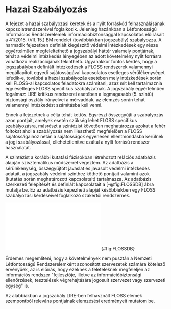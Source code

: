 Hazai Szabályozás
====================

A fejezet a hazai szabályozási keretek és a nyílt forráskód felhasználásának kapcsolatrendszerével foglalkozik.  Jelenleg hazánkban a Létfontosságú Információs Rendszerelemek információbiztonsággal kapcsolatos előírásait a 41/2015. (VII. 15.) BM rendelet (továbbiakban jogszabály) szabályozza. A harmadik fejezetben definiált kiegészítő védelmi intézkedések egy része egyértelműen megfeleltethető a jogszabályi háttér valamely pontjának, tehát a védelmi intézkedés lényegében az adott követelmény nyílt forrásra vonatkozó realizációjának tekinthető. Ugyanakkor fontos kérdés, hogy a jogszabályban definiált intézkedések a FLOSS rendszerek valamennyi megállapított egyedi sajátosságával kapcsolatos esetleges sérülékenységet lefedik-e, továbbá a hazai szabályozás esetében mely intézkedések során kell FLOSS-al kapcsolatos feladatokra számítani, azaz mit kell tartalmaznia egy esetleges FLOSS specifikus szabályzatnak. A jogszabály egyértelműen fogalmaz: LIRE kritikus rendszerei esetében a legmagasabb (5. szintű) biztonsági osztály irányelvei a mérvadóak, az elemzés során tehát valamennyi intézkedést számításba kell venni.

Ennek a fejezetnek a célja tehát kettős. Egyrészt összegyűjti a szabályozás azon pontjait, amelyek esetén szükség lehet FLOSS specifikus szabályozásra, másrészt a szintézist követően meghatározza azokat a fehér foltokat ahol a szabályozás nem illeszthető megfelelően a FLOSS sajátosságaihoz netán a sajátosságok egyenesen ellentmondásba kerülnek a jogi szabályozással, ellehetetlenítve ezáltal a nyílt forrású rendszer használatát. 

A szintézist a korábbi kutatási fázisokban létrehozott relációs adatbázis alapján szisztematikus módszerrel végeztem. Az adatbázis a sérülékenység, összegyűjtött javaslat és javasolt védelmi intézkedés adatait, a jogszabály védelmi szinthez köthető pontjait valamint azok (kutatás során meghatározott kapcsolatait) tartalmazza. Az adatbázis szerkezeti felépítését és definiált kapcsolatait a [-@fig:FLOSSDB] ábra mutatja be. Ez az adatbázis képezheti alapját későbbiekben egy FLOSS szabályozási kérdéseivel foglalkozó szakértői rendszernek. 

![FLOSS analízis-szintézis adatbázisa (szerkesztette a szerző)](ábrák/floss-database-diagram.pdf){#fig:FLOSSDB}

Érdemes megemlíteni, hogy a követelmények nem pusztán a Nemzeti Létfontosságú Rendszerelemként azonosított szervezetek számára kötelező érvényűek, az is előírás, hogy ezeknek a felételeknek megfeleljen az információs rendszer "fejlesztője, illetve az információbiztonsági ellenőrzések, tesztelések végrehajtására jogosult szervezet vagy szervezeti egység" is.

Az alábbiakban a jogszabály LIRE-ben felhasznált FLOSS elemek szempontból releváns pontjainak elemzésési eredményeit mutatom be.

